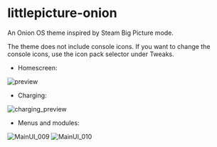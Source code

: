 # littlepicture-onion
An Onion OS theme inspired by Steam Big Picture mode. 

The theme does not include console icons. If you want to change the console icons, use the icon pack selector under Tweaks. 

- Homescreen:

![preview](https://github.com/user-attachments/assets/c3126073-5af4-4843-af1e-549aacc03235)

- Charging:

![charging_preview](https://github.com/user-attachments/assets/33ee103c-59c2-4b5c-8a3d-987d5419c922)

- Menus and modules:

![MainUI_009](https://github.com/user-attachments/assets/7e584fb2-8326-422c-968d-7b9d9ca06a17)
![MainUI_010](https://github.com/user-attachments/assets/d0524a9a-0ed4-437c-a255-a7e0563e37d0)


